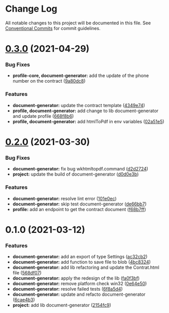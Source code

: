# Change Log

All notable changes to this project will be documented in this file.
See [Conventional Commits](https://conventionalcommits.org) for commit guidelines.

# [0.3.0](https://dev.azure.com/OneyPay/OneyPay-API/_git/oney/compare/@oney/document-generator@0.2.0...@oney/document-generator@0.3.0) (2021-04-29)


### Bug Fixes

* **profile-core, document-generator:** add the update of the phone number on the contract ([9a80dc8](https://dev.azure.com/OneyPay/OneyPay-API/_git/oney/commits/9a80dc8ce2662d3cc0338d749a4929e01decccfe))


### Features

* **document-generator:** update the contract template ([4349e74](https://dev.azure.com/OneyPay/OneyPay-API/_git/oney/commits/4349e74c52fdb3524c6ccae8e389f52e9268da9d))
* **profile, document-generator:** add change to lib document-generator and update profile ([668f8b6](https://dev.azure.com/OneyPay/OneyPay-API/_git/oney/commits/668f8b6c3223f85eb6f815b6541144e46449ccfc))
* **profile, document-generator:** add htmlToPdf in env variables ([02a51e5](https://dev.azure.com/OneyPay/OneyPay-API/_git/oney/commits/02a51e565b4d225c62b24969f1bc82e1bcb54e4d))





# [0.2.0](https://dev.azure.com/OneyPay/OneyPay-API/_git/oney/compare/@oney/document-generator@0.1.0...@oney/document-generator@0.2.0) (2021-03-30)


### Bug Fixes

* **document-generator:** fix bug wkhtmltopdf.command ([d2d2724](https://dev.azure.com/OneyPay/OneyPay-API/_git/oney/commits/d2d27249ff0bd10965a2c91aa3ec6909a43dd5dc))
* **project:** update the build of document-generator ([d0d0e3b](https://dev.azure.com/OneyPay/OneyPay-API/_git/oney/commits/d0d0e3bc92227eca77762da21be341af131489e5))


### Features

* **document-generator:** resolve lint error ([101e0ec](https://dev.azure.com/OneyPay/OneyPay-API/_git/oney/commits/101e0ec910344c4971aaa9d12441c02635c964d2))
* **document-generator:** skip test document-generator ([de66bb7](https://dev.azure.com/OneyPay/OneyPay-API/_git/oney/commits/de66bb72cb1f1ef035c133ff473103b7bb18bef3))
* **profile:** add an endpoint to get the contract document ([f68b7ff](https://dev.azure.com/OneyPay/OneyPay-API/_git/oney/commits/f68b7ff3c1dd22a685881197784a43ca171bfb73))





# 0.1.0 (2021-03-12)


### Features

* **document-generator:** add an export of type Settings ([ac32cb2](https://dev.azure.com/OneyPay/OneyPay-API/_git/oney/commits/ac32cb25206876d008e17c016cd117b126eebdf3))
* **document-generator:** add function to save file to blob ([4bc8324](https://dev.azure.com/OneyPay/OneyPay-API/_git/oney/commits/4bc832483389a3caf32bbc102b0b0ec0675198e1))
* **document-generator:** add lib refactoring and update the Contrat.html file ([568df07](https://dev.azure.com/OneyPay/OneyPay-API/_git/oney/commits/568df07a1ed960b58511647905fd024ba80ddde8))
* **document-generator:** apply the redesign of the lib ([fa0f3bf](https://dev.azure.com/OneyPay/OneyPay-API/_git/oney/commits/fa0f3bf9402a47931ec5a173e8e36f0886ff5cc9))
* **document-generator:** remove platform check win32 ([0e64e50](https://dev.azure.com/OneyPay/OneyPay-API/_git/oney/commits/0e64e505587f1c72616347b8f86c0f7f0e4cdcbe))
* **document-generator:** resolve failed tests ([6f8a5d4](https://dev.azure.com/OneyPay/OneyPay-API/_git/oney/commits/6f8a5d4918a50ed4e843808956ef9f99cc3d8339))
* **document-generator:** update and refacto document-generator ([6cae4b3](https://dev.azure.com/OneyPay/OneyPay-API/_git/oney/commits/6cae4b3945179954bd791a0bc7d10de4e11f2467))
* **project:** add lib document-generator ([2154fc9](https://dev.azure.com/OneyPay/OneyPay-API/_git/oney/commits/2154fc9063c109682617be6e58b6e6d64c19164a))
